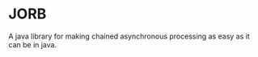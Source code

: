 JORB
================================

A java library for making chained asynchronous processing as easy as it can be
in java.

